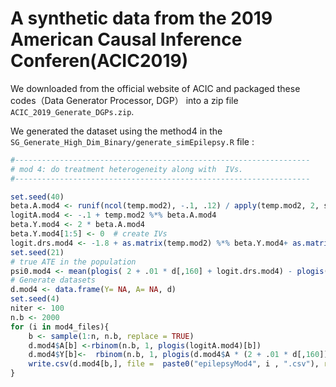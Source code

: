 # A synthetic data from the 2019 American Causal Inference Conferen(ACIC2019)


We downloaded from the official website of ACIC and packaged these codes（Data Generator Processor, DGP） into a zip file `ACIC_2019_Generate_DGPs.zip`.


We generated the dataset using the method4 in the `SG_Generate_High_Dim_Binary/generate_simEpilepsy.R` file :
``` R
#------------------------------------------------------------------
# mod 4: do treatment heterogeneity along with  IVs.
#------------------------------------------------------------------

set.seed(40)
beta.A.mod4 <- runif(ncol(temp.mod2), -.1, .12) / apply(temp.mod2, 2, sd)
logitA.mod4 <- -.1 + temp.mod2 %*% beta.A.mod4 
beta.Y.mod4 <- 2 * beta.A.mod4
beta.Y.mod4[1:5] <- 0  # create IVs
logit.drs.mod4 <- -1.8 + as.matrix(temp.mod2) %*% beta.Y.mod4+ as.matrix(d[,c(150, 160)]) %*% c(-.005, -0.02)
set.seed(21)
# true ATE in the population
psi0.mod4 <- mean(plogis( 2 + .01 * d[,160] + logit.drs.mod4) - plogis(logit.drs.mod4))    # 0.2916274
# Generate datasets
d.mod4 <- data.frame(Y= NA, A= NA, d)
set.seed(4)
niter <- 100
n.b <- 2000
for (i in mod4_files){
	b <- sample(1:n, n.b, replace = TRUE)
	d.mod4$A[b] <-rbinom(n.b, 1, plogis(logitA.mod4)[b])
	d.mod4$Y[b]<-  rbinom(n.b, 1, plogis(d.mod4$A * (2 + .01 * d[,160]) + logit.drs.mod4)[b])
	write.csv(d.mod4[b,], file =  paste0("epilepsyMod4", i , ".csv"), row.names = FALSE)
}

```

